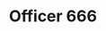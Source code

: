 ---
title: Officer 666
year: 1924
opening_date: 1924-03-24
closing_date: 
layout: productions
featured_image: 
image_caption:
image_credit:
playbill:
category:
Theatre: Theatre Jacksonville
cast:
  Ryan:
    - Charles Johnston
  Alfred Wilson:
    - E.S. Beauchamp-Nobbs
  Sadie Small:
    - Elizabeth Meacham
  Travers Gladwin:
    - Francis Greenwood
  Police Captain Stone:
    - Frank Dearing
  Mrs. Burton:
    - Gertrude F. Jacobi
  Kearney:
    - Gordon McCauley
  Whitney Barnes:
    - J.B. Lucy
  Michael Philan:
    - J.C. Brown
  Patrolman:
    - M. Claude Kennedy
  Watkins:
    - Marshall Yenawine
  Helen Burton:
    - Marye Rankin
  Bateato:
  - Ted Silber
crew:
  Director:
    - Harrison Gibbs Prentice
  Scene Arrangement:
    - Mrs. Fred Mullikin
    - Mrs. Lee Guest

external_links:
---